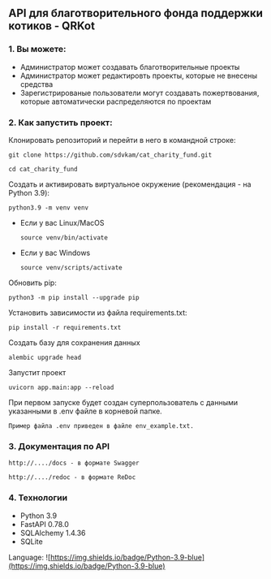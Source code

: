 ## API для благотворительного фонда поддержки котиков - QRKot

### 1. Вы можете:
- Администратор может создавать благотворительные проекты
- Администратор может редактировть проекты, которые не внесены средства
- Зарегистрированые пользователи могут создавать пожертвования, которые автоматически распределяются по проектам

### 2. Как запустить проект:

   Клонировать репозиторий и перейти в него в командной строке:
```
git clone https://github.com/sdvkam/cat_charity_fund.git
```
```
cd cat_charity_fund
```
Cоздать и активировать виртуальное окружение (рекомендация - на Python 3.9):
```
python3.9 -m venv venv
```
* Если у вас Linux/MacOS
    ```
    source venv/bin/activate
    ```
* Если у вас Windows
    ```
    source venv/scripts/activate
    ```
Обновить pip:
```
python3 -m pip install --upgrade pip
```
Установить зависимости из файла requirements.txt:
```
pip install -r requirements.txt
```
Создать базу для сохранения данных
```
alembic upgrade head
```
Запустит проект
```
uvicorn app.main:app --reload
```
При первом запуске будет создан суперпользователь с данными указанными в .env файле в корневой папке.
```
Пример файла .env приведен в файле env_example.txt.
```
### 3. Документация по API
```
http://..../docs - в формате Swagger
```
```
http://..../redoc - в формате ReDoc
```

### 4. Технологии
- Python 3.9
- FastAPI 0.78.0
- SQLAlchemy 1.4.36
- SQLite

Language: ![https://img.shields.io/badge/Python-3.9-blue](https://img.shields.io/badge/Python-3.9-blue)
